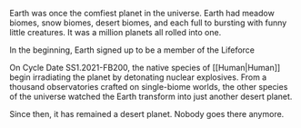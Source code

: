 Earth was once the comfiest planet in the universe. Earth had meadow biomes, snow biomes, desert biomes, and each full to bursting with funny little creatures. It was a million planets all rolled into one.

In the beginning, Earth signed up to be a member of the Lifeforce

On Cycle Date SS1.2021-FB200, the native species of [[Human|Human]] begin irradiating the planet by detonating nuclear explosives. From a thousand observatories crafted on single-biome worlds, the other species of the universe watched the Earth transform into just another desert planet.

Since then, it has remained a desert planet. Nobody goes there anymore.